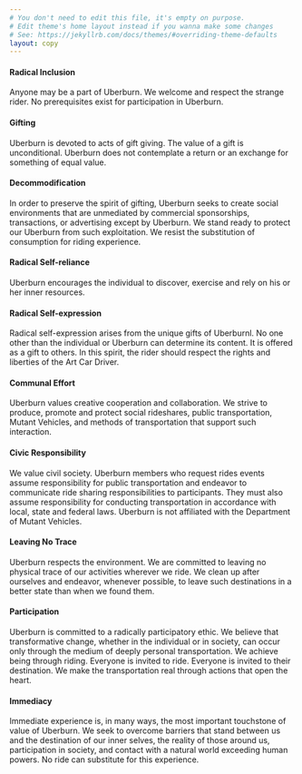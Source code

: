 ```yaml
---
# You don't need to edit this file, it's empty on purpose.
# Edit theme's home layout instead if you wanna make some changes
# See: https://jekyllrb.com/docs/themes/#overriding-theme-defaults
layout: copy
---
```


#### Radical Inclusion

Anyone may be a part of Uberburn. We welcome and respect the strange rider. No prerequisites exist for participation in Uberburn. 

#### Gifting

Uberburn is devoted to acts of gift giving. The value of a gift is unconditional. Uberburn does not contemplate a return or an exchange for something of equal value.

#### Decommodification

In order to preserve the spirit of gifting, Uberburn seeks to create social environments that are unmediated by commercial sponsorships, transactions, or advertising except by Uberburn. We stand ready to protect our Uberburn from such exploitation. We resist the substitution of consumption for riding experience.

#### Radical Self-reliance

Uberburn encourages the individual to discover, exercise and rely on his or her inner resources.

#### Radical Self-expression

Radical self-expression arises from the unique gifts of Uberburnl. No one other than the individual or Uberburn can determine its content. It is offered as a gift to others. In this spirit, the rider should respect the rights and liberties of the Art Car Driver.

#### Communal Effort

Uberburn values creative cooperation and collaboration. We strive to produce, promote and protect social rideshares, public transportation, Mutant Vehicles, and methods of transportation that support such interaction.

#### Civic Responsibility

We value civil society. Uberburn members who request rides events assume responsibility for public transportation and endeavor to communicate ride sharing responsibilities to participants. They must also assume responsibility for conducting transportation in accordance with local, state and federal laws. Uberburn is not affiliated with the Department of Mutant Vehicles. 

#### Leaving No Trace

Uberburn respects the environment. We are committed to leaving no physical trace of our activities wherever we ride. We clean up after ourselves and endeavor, whenever possible, to leave such destinations in a better state than when we found them.

#### Participation

Uberburn is committed to a radically participatory ethic. We believe that transformative change, whether in the individual or in society, can occur only through the medium of deeply personal transportation. We achieve being through riding. Everyone is invited to ride. Everyone is invited to their destination. We make the transportation real through actions that open the heart.

#### Immediacy

Immediate experience is, in many ways, the most important touchstone of value of Uberburn. We seek to overcome barriers that stand between us and the destination of our inner selves, the reality of those around us, participation in society, and contact with a natural world exceeding human powers. No ride can substitute for this experience.
